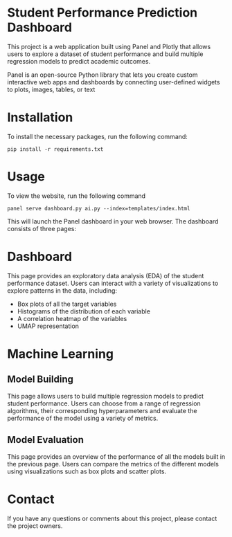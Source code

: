 # Student Performance Prediction Dashboard

This project is a web application built using Panel and Plotly that allows users to explore a dataset of student performance and build multiple regression models to predict academic outcomes.

Panel is an open-source Python library that lets you create custom interactive web apps and dashboards by connecting user-defined widgets to plots, images, tables, or text
# Installation

To install the necessary packages, run the following command:
```
pip install -r requirements.txt
```  
# Usage

To view the website, run the following command
```
panel serve dashboard.py ai.py --index=templates/index.html
```  
This will launch the Panel dashboard in your web browser. The dashboard consists of three pages:

# Dashboard

This page provides an exploratory data analysis (EDA) of the student performance dataset. Users can interact with a variety of visualizations to explore patterns in the data, including:

- Box plots of all the target variables
- Histograms of the distribution of each variable
- A correlation heatmap of the variables
- UMAP representation

# Machine Learning
## Model Building
This page allows users to build multiple regression models to predict student performance. Users can  choose from a range of regression algorithms, their corresponding hyperparameters and evaluate the performance of the model using a variety of metrics.
## Model Evaluation
This page provides an overview of the performance of all the models built in the previous page. Users can compare the metrics of the different models using visualizations such as box plots and scatter plots.

# Contact
If you have any questions or comments about this project, please contact the project owners.
